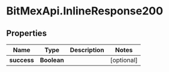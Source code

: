 # BitMexApi.InlineResponse200

## Properties
Name | Type | Description | Notes
------------ | ------------- | ------------- | -------------
**success** | **Boolean** |  | [optional] 



